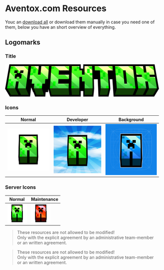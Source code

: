 # Aventox.com Resources

Youc an [download all](https://github.com/Aventox-Network/resources/archive/refs/heads/main.zip) or download them manually in case you need one of them, below you have an short overview of everything.

## Logomarks

### Title
![Aventox Title](https://github.com/Aventox-Network/resources/blob/679ea34ecbb97628e525d0c35915c675e722c08c/aventox_title.png)

### Icons
|Normal|Developer|Background|
|-|-|-|
|![Aventox Icon](https://github.com/Aventox-Network/resources/blob/679ea34ecbb97628e525d0c35915c675e722c08c/aventox_title_short_squared_empty.png)|![Aventox Icon Sky](https://github.com/Aventox-Network/resources/blob/199fbbff0f4210ed83fc8c7a9f5cc928b282c98d/aventox_title_short_sky_background.png.png)|![Aventox Dev Icon](https://github.com/Aventox-Network/resources/blob/199fbbff0f4210ed83fc8c7a9f5cc928b282c98d/aventox_title_short_dev.png)|


### Server Icons
|Normal|Maintenance|
|-|-|
|![Aventox ServerIcon](https://github.com/Aventox-Network/resources/blob/315cde2d107ca7f059294022dfa4711e6418cfd5/server-icon.png)|![Aventox ServerIcon Maintenance](https://github.com/Aventox-Network/resources/blob/315cde2d107ca7f059294022dfa4711e6418cfd5/server-icon-maintenance.png)|

> These resources are not allowed to be modified! <br>
> Only with the explicit agreement by an administrative team-member or an written agreement.


> These resources are not allowed to be modified! <br>
> Only with the explicit agreement by an administrative team-member or an written agreement.
